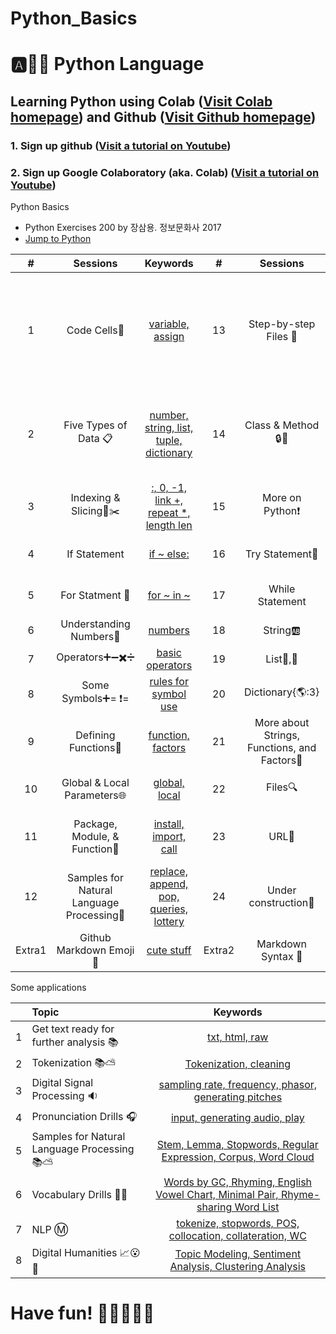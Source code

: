 # Python_Basics

# :a::hamster::paw_prints: Python Language
## **Learning Python** using **Colab** ([Visit Colab homepage](https://colab.research.google.com/?utm_source=scs-index)) and **Github** ([Visit Github homepage](https://github.com/))

### **1. Sign up github** ([Visit a tutorial on Youtube](https://www.youtube.com/watch?v=c-NikCpec7U))
### **2. Sign up Google Colaboratory** (aka. Colab) ([Visit a tutorial on Youtube](https://www.youtube.com/watch?v=2X_EU18OeYM))

Python Basics 
- Python Exercises 200 by 장삼용. 정보문화사 2017
- [Jump to Python](https://wikidocs.net/book/1) 

| # | Sessions | Keywords |#|Sessions | Keywords |
|:--:|:--:|:--:|:--:|:--:|:--:|
| 1 | Code Cells🐾 | [variable, assign](https://github.com/ms624atyale/Python_Basics/blob/main/1_CodeCells_Basic_.ipynb)| 13 | Step-by-step Files 🐣 | [rt, rb, open, close, url, UFT-8, Save on your machine, Upload txt files on Colab](https://github.com/ms624atyale/Python_Basics/blob/main/11_Files_Misc.ipynb)|  
| 2 | Five Types of Data 📋| [number, string, list, tuple, dictionary](https://github.com/ms624atyale/Python_Basics/blob/main/2_FiveTypesofData.ipynb)| 14 | Class & Method🔒🔑 | [instant object, class number, class method, etc. ](https://github.com/ms624atyale/Python_Basics/blob/main/14_Class_Method.ipynb)| 
| 3 | Indexing & Slicing📌✂️ | [:, 0, -1, link +, repeat *, length len](https://github.com/ms624atyale/Python_Basics/blob/main/3_Indexing_Slicing.ipynb)| 15 | More on Python❗|[more](https://github.com/ms624atyale/Python_Basics/blob/main/14_MoreonPython.ipynb)|
| 4 | If Statement | [if ~ else:](https://github.com/ms624atyale/Python_Basics/blob/main/4_1_IfStatement.ipynb)| 16 | Try Statement🚦 |[try ~ except ~ else]([](https://github.com/ms624atyale/Python_Basics/blob/main/4_3_tryExceptElse_Statement.ipynb)| 
| 5 | For Statment 🔂 | [for ~ in ~](https://github.com/ms624atyale/Python_Basics/blob/main/4_2_ForStatement.ipynb)| 17 | While Statement | [while ~ continue ~ break ](https://github.com/ms624atyale/Python_Basics/blob/main/4_4_WhileStatementwContinueBreak.ipynb)|  
| 6 | Understanding Numbers🔢 | [numbers](https://github.com/ms624atyale/Python_Basics/blob/main/5_UnderstandingNumbers.ipynb)| 18 | String🆎 | [strings](https://github.com/ms624atyale/Python_Basics/blob/main/15_AboutSrings.ipynb)|  
| 7 | Operators➕➖✖️➗ | [basic operators](https://github.com/ms624atyale/Python_Basics/blob/main/6_Operators.ipynb)| 19 | List🚙,🚗 | [[1,'a','ABC']](https://github.com/ms624atyale/Python_Basics/blob/main/16_Lists.ipynb)|  
| 8  | Some Symbols➕= ❗= | [rules for symbol use](https://github.com/ms624atyale/Python_Basics/blob/main/7_SomeSymbols.ipynb)|20 | Dictionary{🌎:3} | [{'earth':3}](https://github.com/ms624atyale/Python_Basics/blob/main/17_Dictionary.ipynb)|  
| 9  | Defining Functions🍔 | [function, factors](https://github.com/ms624atyale/Python_Basics/blob/main/8_DefiningFunctions.ipynb)| 21 | More about Strings, Functions, and Factors🐹 | [strings, functions, &factors](https://github.com/ms624atyale/Python_Basics/blob/main/18_MoreaboutStringsFunctionsFactors.ipynb)| 
| 10  | Global & Local Parameters🌐 | [global, local](https://github.com/ms624atyale/Python_Basics/blob/main/9_GlobalLocalParameters.ipynb)| 22 | Files🔍 | [step-by-step, big-size data](https://github.com/ms624atyale/Python_Basics/blob/main/19_Files.ipynb)|  
| 11 | Package, Module, & Function🎁 | [install, import, call](https://github.com/ms624atyale/Python_Basics/blob/main/10_InstallPackages_ImportModlues_CallFunctions.ipynb)|23 | URL🔵|[print html, save html, save image as rb](https://github.com/ms624atyale/Python_Basics/blob/main/21_URL.ipynb)|   
|12 | Samples for Natural Language Processing💯|[replace, append, pop, queries, lottery](https://github.com/ms624atyale/Python_Basics/blob/main/20_Samples4NLP.ipynb)| 24 | Under construction💯|[]()|
|Extra1|Github Markdown Emoji 🐹 |[cute stuff](https://gist.github.com/rxaviers/7360908) |Extra2| Markdown Syntax 🐣 |[bullets, font color](https://www.markdownguide.org/basic-syntax/) |




 

Some applications

|  | Topic | Keywords |
|:--|:---|:---:|
| 1 | Get text ready for further analysis 📚  | [txt, html, raw](https://github.com/ms624atyale/Class_Activities/blob/main/30_ReadFilesImportingfrom_html.ipynb)| 
| 2 | Tokenization 📚⛅ | [Tokenization, cleaning](https://github.com/ms624atyale/Python_Basics/blob/main/28_Tokenization_VariousWays.ipynb)|
| 3 | Digital Signal Processing 🔉 | [sampling rate, frequency, phasor, generating pitches ](https://github.com/ms624atyale/Python_Basics/blob/main/31_DigitalSignalProcessing_ModifiedfromHSNam95.ipynb)|
| 4 | Pronunciation Drills 🎧 | [input, generating audio, play ](https://github.com/ms624atyale/Python_Basics/blob/main/22_Text2Speech_ModifiedfromMK316.ipynb)|
| 5 | Samples for Natural Language Processing 📚⛅ | [Stem, Lemma, Stopwords, Regular Expression, Corpus, Word Cloud](https://github.com/ms624atyale/Python_Basics/blob/main/25_samples4nlp_ModifiedfromHSNam95.ipynb)|
| 6 | Vocabulary Drills 🔖🐣  | [Words by GC, Rhyming, English Vowel Chart, Minimal Pair, Rhyme-sharing Word List](https://github.com/ms624atyale/Python_Basics/blob/main/23_VocabularyDrills_ModifiedfromMK316.ipynb)| 
| 7 | NLP Ⓜ️  | [tokenize, stopwords, POS, collocation, collateration, WC](https://github.com/ms624atyale/Python_Basics/blob/main/29_STwordsPOSCollocationConcordanceWC_ModifiedfromHSNam95_Junkyuhufs.ipynb)|
| 8 | Digital Humanities 📈😮🐳| [Topic Modeling, Sentiment Analysis, Clustering Analysis](https://github.com/ms624atyale/Python_Basics/blob/main/24_NLP_DigitalHumanities_ModifiedfromJunkyuhufs.ipynb)|
# Have fun! :icecream::tropical_drink::cake::apple::watermelon:
